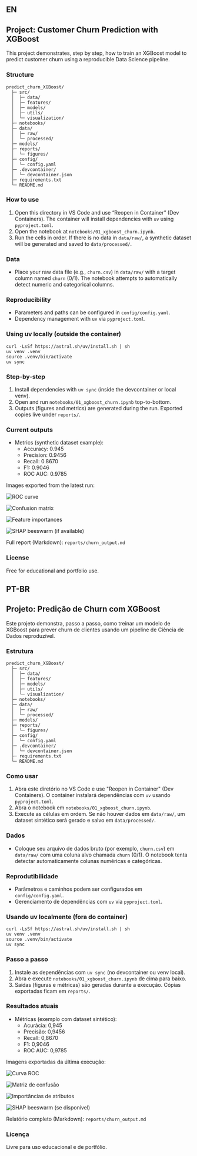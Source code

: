 ## EN
## Project: Customer Churn Prediction with XGBoost

This project demonstrates, step by step, how to train an XGBoost model to predict customer churn using a reproducible Data Science pipeline.

### Structure

```
predict_churn_XGBoost/
  ├─ src/
  │  ├─ data/
  │  ├─ features/
  │  ├─ models/
  │  ├─ utils/
  │  └─ visualization/
  ├─ notebooks/
  ├─ data/
  │  ├─ raw/
  │  └─ processed/
  ├─ models/
  ├─ reports/
  │  └─ figures/
  ├─ config/
  │  └─ config.yaml
  ├─ .devcontainer/
  │  └─ devcontainer.json
  ├─ requirements.txt
  └─ README.md
```

### How to use

1. Open this directory in VS Code and use “Reopen in Container” (Dev Containers). The container will install dependencies with `uv` using `pyproject.toml`.
2. Open the notebook at `notebooks/01_xgboost_churn.ipynb`.
3. Run the cells in order. If there is no data in `data/raw/`, a synthetic dataset will be generated and saved to `data/processed/`.

### Data

- Place your raw data file (e.g., `churn.csv`) in `data/raw/` with a target column named `churn` (0/1). The notebook attempts to automatically detect numeric and categorical columns.

### Reproducibility

- Parameters and paths can be configured in `config/config.yaml`.
- Dependency management with `uv` via `pyproject.toml`.

### Using uv locally (outside the container)

```
curl -LsSf https://astral.sh/uv/install.sh | sh
uv venv .venv
source .venv/bin/activate
uv sync
```

### Step-by-step

1. Install dependencies with `uv sync` (inside the devcontainer or local venv).
2. Open and run `notebooks/01_xgboost_churn.ipynb` top-to-bottom.
3. Outputs (figures and metrics) are generated during the run. Exported copies live under `reports/`.

### Current outputs

- Metrics (synthetic dataset example):
  - Accuracy: 0.945
  - Precision: 0.9456
  - Recall: 0.8670
  - F1: 0.9046
  - ROC AUC: 0.9785

Images exported from the latest run:

![ROC curve](reports/churn_output_files/churn_output_8_0.png)

![Confusion matrix](reports/churn_output_files/churn_output_8_2.png)

![Feature importances](reports/churn_output_files/churn_output_9_0.png)

![SHAP beeswarm (if available)](reports/churn_output_files/churn_output_9_1.png)

Full report (Markdown): `reports/churn_output.md`

### License

Free for educational and portfolio use.




## PT-BR
## Projeto: Predição de Churn com XGBoost

Este projeto demonstra, passo a passo, como treinar um modelo de XGBoost para prever churn de clientes usando um pipeline de Ciência de Dados reproduzível.

### Estrutura

```
predict_churn_XGBoost/
  ├─ src/
  │  ├─ data/
  │  ├─ features/
  │  ├─ models/
  │  ├─ utils/
  │  └─ visualization/
  ├─ notebooks/
  ├─ data/
  │  ├─ raw/
  │  └─ processed/
  ├─ models/
  ├─ reports/
  │  └─ figures/
  ├─ config/
  │  └─ config.yaml
  ├─ .devcontainer/
  │  └─ devcontainer.json
  ├─ requirements.txt
  └─ README.md
```

### Como usar

1. Abra este diretório no VS Code e use "Reopen in Container" (Dev Containers). O container instalará dependências com `uv` usando `pyproject.toml`.
2. Abra o notebook em `notebooks/01_xgboost_churn.ipynb`.
3. Execute as células em ordem. Se não houver dados em `data/raw/`, um dataset sintético será gerado e salvo em `data/processed/`.

### Dados

- Coloque seu arquivo de dados bruto (por exemplo, `churn.csv`) em `data/raw/` com uma coluna alvo chamada `churn` (0/1). O notebook tenta detectar automaticamente colunas numéricas e categóricas.

### Reprodutibilidade

- Parâmetros e caminhos podem ser configurados em `config/config.yaml`.
- Gerenciamento de dependências com `uv` via `pyproject.toml`.

### Usando uv localmente (fora do container)

```
curl -LsSf https://astral.sh/uv/install.sh | sh
uv venv .venv
source .venv/bin/activate
uv sync
```

### Passo a passo

1. Instale as dependências com `uv sync` (no devcontainer ou venv local).
2. Abra e execute `notebooks/01_xgboost_churn.ipynb` de cima para baixo.
3. Saídas (figuras e métricas) são geradas durante a execução. Cópias exportadas ficam em `reports/`.

### Resultados atuais

- Métricas (exemplo com dataset sintético):
  - Acurácia: 0,945
  - Precisão: 0,9456
  - Recall: 0,8670
  - F1: 0,9046
  - ROC AUC: 0,9785

Imagens exportadas da última execução:

![Curva ROC](reports/churn_output_files/churn_output_8_0.png)

![Matriz de confusão](reports/churn_output_files/churn_output_8_2.png)

![Importâncias de atributos](reports/churn_output_files/churn_output_9_0.png)

![SHAP beeswarm (se disponível)](reports/churn_output_files/churn_output_9_1.png)

Relatório completo (Markdown): `reports/churn_output.md`

### Licença

Livre para uso educacional e de portfólio.


